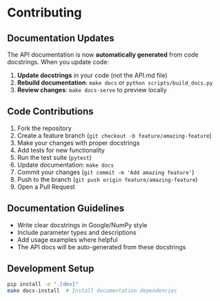 # Contributing

## Documentation Updates

The API documentation is now **automatically generated** from code docstrings. When you update code:

1. **Update docstrings** in your code (not the API.md file)
2. **Rebuild documentation**: `make docs` or `python scripts/build_docs.py`
3. **Review changes**: `make docs-serve` to preview locally

## Code Contributions

1. Fork the repository
2. Create a feature branch (`git checkout -b feature/amazing-feature`)
3. Make your changes with proper docstrings
4. Add tests for new functionality
5. Run the test suite (`pytest`)
6. Update documentation: `make docs`
7. Commit your changes (`git commit -m 'Add amazing feature'`)
8. Push to the branch (`git push origin feature/amazing-feature`)
9. Open a Pull Request

## Documentation Guidelines

- Write clear docstrings in Google/NumPy style
- Include parameter types and descriptions
- Add usage examples where helpful
- The API docs will be auto-generated from these docstrings

## Development Setup

```bash
pip install -e ".[dev]"
make docs-install  # Install documentation dependencies
``` 